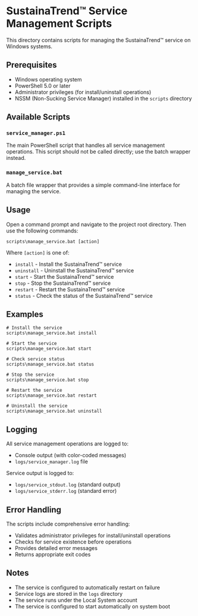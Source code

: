 # SustainaTrend™ Service Management Scripts

This directory contains scripts for managing the SustainaTrend™ service on Windows systems.

## Prerequisites

- Windows operating system
- PowerShell 5.0 or later
- Administrator privileges (for install/uninstall operations)
- NSSM (Non-Sucking Service Manager) installed in the `scripts` directory

## Available Scripts

### `service_manager.ps1`

The main PowerShell script that handles all service management operations. This script should not be called directly; use the batch wrapper instead.

### `manage_service.bat`

A batch file wrapper that provides a simple command-line interface for managing the service.

## Usage

Open a command prompt and navigate to the project root directory. Then use the following commands:

```batch
scripts\manage_service.bat [action]
```

Where `[action]` is one of:

- `install` - Install the SustainaTrend™ service
- `uninstall` - Uninstall the SustainaTrend™ service
- `start` - Start the SustainaTrend™ service
- `stop` - Stop the SustainaTrend™ service
- `restart` - Restart the SustainaTrend™ service
- `status` - Check the status of the SustainaTrend™ service

## Examples

```batch
# Install the service
scripts\manage_service.bat install

# Start the service
scripts\manage_service.bat start

# Check service status
scripts\manage_service.bat status

# Stop the service
scripts\manage_service.bat stop

# Restart the service
scripts\manage_service.bat restart

# Uninstall the service
scripts\manage_service.bat uninstall
```

## Logging

All service management operations are logged to:
- Console output (with color-coded messages)
- `logs/service_manager.log` file

Service output is logged to:
- `logs/service_stdout.log` (standard output)
- `logs/service_stderr.log` (standard error)

## Error Handling

The scripts include comprehensive error handling:
- Validates administrator privileges for install/uninstall operations
- Checks for service existence before operations
- Provides detailed error messages
- Returns appropriate exit codes

## Notes

- The service is configured to automatically restart on failure
- Service logs are stored in the `logs` directory
- The service runs under the Local System account
- The service is configured to start automatically on system boot 